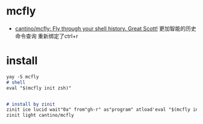 # mcfly
- [cantino/mcfly: Fly through your shell history. Great Scott!](https://github.com/cantino/mcfly)
更加智能的历史命令查询
重新绑定了ctrl+r

# install
```markdown
yay -S mcfly
# shell
eval "$(mcfly init zsh)"


# install by zinit
zinit ice lucid wait"0a" from"gh-r" as"program" atload'eval "$(mcfly init zsh)"' 
zinit light cantino/mcfly
```
